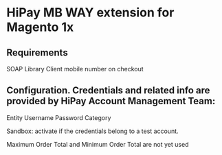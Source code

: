 # HiPay MB WAY extension for Magento 1x

## Requirements

SOAP Library
Client mobile number on checkout


## Configuration. Credentials and related info are provided by HiPay Account Management Team:

Entity
Username
Password
Category

Sandbox: activate if the credentials belong to a test account.

Maximum Order Total and Minimum Order Total are not yet used
	
